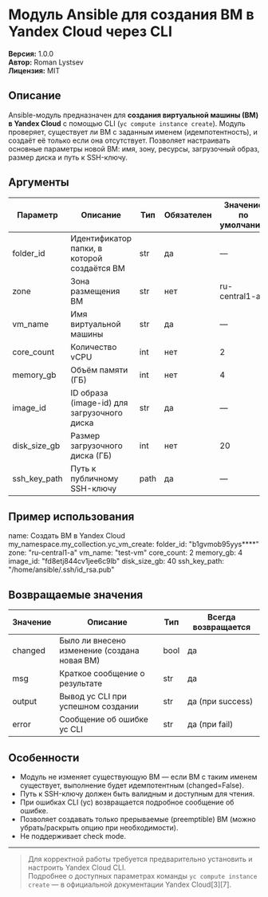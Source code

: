 # Модуль Ansible для создания ВМ в Yandex Cloud через CLI

**Версия:** 1.0.0  
**Автор:** Roman Lystsev  
**Лицензия:** MIT

## Описание

Ansible-модуль предназначен для **создания виртуальной машины (ВМ) в Yandex Cloud** с помощью CLI (`yc compute instance create`). Модуль проверяет, существует ли ВМ с заданным именем (идемпотентность), и создаёт её только если она отсутствует. Позволяет настраивать основные параметры новой ВМ: имя, зону, ресурсы, загрузочный образ, размер диска и путь к SSH-ключу.

## Аргументы

| Параметр      | Описание                                           | Тип    | Обязателен | Значение по умолчанию |
|---------------|----------------------------------------------------|--------|------------|----------------------|
| folder_id     | Идентификатор папки, в которой создаётся ВМ        | str    | да         | —                    |
| zone          | Зона размещения ВМ                                 | str    | нет        | ru-central1-a        |
| vm_name       | Имя виртуальной машины                             | str    | да         | —                    |
| core_count    | Количество vCPU                                    | int    | нет        | 2                    |
| memory_gb     | Объём памяти (ГБ)                                  | int    | нет        | 4                    |
| image_id      | ID образа (image-id) для загрузочного диска        | str    | да         | —                    |
| disk_size_gb  | Размер загрузочного диска (ГБ)                     | int    | нет        | 20                   |
| ssh_key_path  | Путь к публичному SSH-ключу                        | path   | да         | —                    |

## Пример использования

name: Создать ВМ в Yandex Cloud
my_namespace.my_collection.yc_vm_create:
folder_id: "b1gvmob95yys****"
zone: "ru-central1-a"
vm_name: "test-vm"
core_count: 2
memory_gb: 4
image_id: "fd8etj844cv1jee6c9lb"
disk_size_gb: 40
ssh_key_path: "/home/ansible/.ssh/id_rsa.pub"

## Возвращаемые значения

| Значение  | Описание                                              | Тип   | Всегда возвращается |
|-----------|-------------------------------------------------------|-------|---------------------|
| changed   | Было ли внесено изменение (создана новая ВМ)          | bool  | да                  |
| msg       | Краткое сообщение о результате                        | str   | да                  |
| output    | Вывод yc CLI при успешном создании                    | str   | да (при success)    |
| error     | Сообщение об ошибке yc CLI                            | str   | да (при fail)       |

## Особенности

- Модуль не изменяет существующую ВМ — если ВМ с таким именем существует, выполнение будет идемпотентным (changed=False).
- Путь к SSH-ключу должен быть валидным и доступным для чтения.
- При ошибках CLI (yc) возвращается подробное сообщение об ошибке.
- Позволяет создавать только прерываемые (preemptible) ВМ (можно убрать/раскрыть опцию при необходимости).
- Не поддерживает check mode.

---

> Для корректной работы требуется предварительно установить и настроить Yandex Cloud CLI.  
> Подробнее о доступных параметрах команды `yc compute instance create` — в официальной документации Yandex Cloud[3][7].
